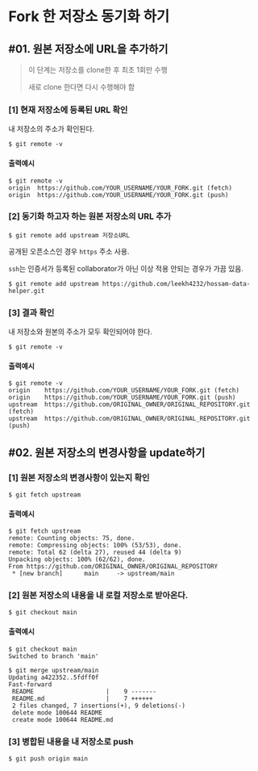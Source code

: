 # Fork 한 저장소 동기화 하기

## #01. 원본 저장소에 URL을 추가하기

> 이 단계는 저장소를 clone한 후 최초 1회만 수행
>
> 새로 clone 한다면 다시 수행해야 함

### [1] 현재 저장소에 등록된 URL 확인

내 저장소의 주소가 확인된다.

```shell
$ git remote -v
```

#### 출력예시

```shell
$ git remote -v
origin  https://github.com/YOUR_USERNAME/YOUR_FORK.git (fetch)
origin  https://github.com/YOUR_USERNAME/YOUR_FORK.git (push)
```


### [2] 동기화 하고자 하는 원본 저장소의 URL 추가

```shell
$ git remote add upstream 저장소URL
```

공개된 오픈소스인 경우 `https` 주소 사용.

`ssh`는 인증서가 등록된 collaborator가 아닌 이상 적용 안되는 경우가 가끔 있음.

```shell
$ git remote add upstream https://github.com/leekh4232/hossam-data-helper.git
```

### [3] 결과 확인

내 저장소와 원본의 주소가 모두 확인되어야 한다.

```shell
$ git remote -v
```

#### 출력예시

```shell
$ git remote -v
origin    https://github.com/YOUR_USERNAME/YOUR_FORK.git (fetch)
origin    https://github.com/YOUR_USERNAME/YOUR_FORK.git (push)
upstream  https://github.com/ORIGINAL_OWNER/ORIGINAL_REPOSITORY.git (fetch)
upstream  https://github.com/ORIGINAL_OWNER/ORIGINAL_REPOSITORY.git (push)
```



## #02. 원본 저장소의 변경사항을 update하기

### [1] 원본 저장소의 변경사항이 있는지 확인

```shell
$ git fetch upstream
```

#### 출력예시

```shell
$ git fetch upstream
remote: Counting objects: 75, done.
remote: Compressing objects: 100% (53/53), done.
remote: Total 62 (delta 27), reused 44 (delta 9)
Unpacking objects: 100% (62/62), done.
From https://github.com/ORIGINAL_OWNER/ORIGINAL_REPOSITORY
 * [new branch]      main     -> upstream/main
```

### [2] 원본 저장소의 내용을 내 로컬 저장소로 받아온다.

```shell
$ git checkout main
```

#### 출력예시

```shell
$ git checkout main
Switched to branch 'main'

$ git merge upstream/main
Updating a422352..5fdff0f
Fast-forward
 README                    |    9 -------
 README.md                 |    7 ++++++
 2 files changed, 7 insertions(+), 9 deletions(-)
 delete mode 100644 README
 create mode 100644 README.md
```

### [3] 병합된 내용을 내 저장소로 push

```shell
$ git push origin main
```